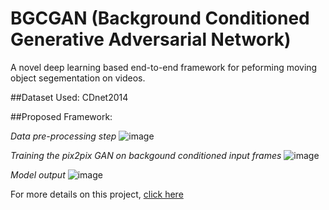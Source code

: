 # BGCGAN (Background Conditioned Generative Adversarial Network)
A novel deep learning based end-to-end framework for peforming moving object segementation on videos.

##Dataset Used: 
CDnet2014

##Proposed Framework:

*Data pre-processing step*
![image](https://user-images.githubusercontent.com/43816787/186822549-3d6e834d-cd4e-4b8a-91dc-344925254175.png)

*Training the pix2pix GAN on backgound conditioned input frames*
![image](https://user-images.githubusercontent.com/43816787/186822695-5652330f-4ed1-48fb-aa09-a1cd33d5b096.png)

*Model output*
![image](https://user-images.githubusercontent.com/43816787/186822745-f4a5df15-1af7-4485-ab66-adf585e0af20.png)

For more details on this project, [click here](https://github.com/tswaraj/BGCGAN/blob/main/MOVING%20OBJECT%20SEGMENTATION%20USING%20GAN%20.pptx)
 

